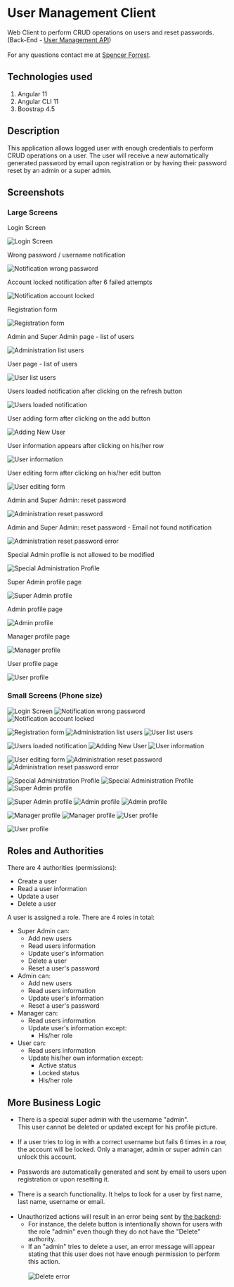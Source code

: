 # User Management Client

Web Client to perform CRUD operations on users and reset passwords.<br>
(Back-End - <a href="https://github.com/spencer-forrest-java/spring-user-management-api">User Management API</a>)
<br><br>
For any questions contact me at 
[Spencer Forrest](mailto:spencer.forrest.java@gmail.com?subject=[GitHub]%20User%20Management%20Client).

## Technologies used

1. Angular 11
2. Angular CLI 11
3. Boostrap 4.5

## Description

This application allows logged user with enough credentials to perform CRUD operations on a user. The user will receive
a new automatically generated password by email upon registration or by having their password reset by an admin or a super
admin.<br>

## Screenshots

### Large Screens

Login Screen

![Login Screen](images/login.png)

Wrong password / username notification

![Notification wrong password](images/login-error.png)

Account locked notification after 6 failed attempts

![Notification account locked](images/login-locked.png)

Registration form

![Registration form](images/registration.png)

Admin and Super Admin page - list of users

![Administration list users](images/admin-list.png)

User page - list of users

![User list users](images/user-list.png)

Users loaded notification after clicking on the refresh button

![Users loaded notification](images/loaded-users.png)

User adding form after clicking on the add button

![Adding New User](images/new-user.png)

User information appears after clicking on his/her row

![User information](images/info.png)

User editing form after clicking on his/her edit button

![User editing form](images/edit.png)

Admin and Super Admin: reset password

![Administration reset password](images/password.png)

Admin and Super Admin: reset password - Email not found notification

![Administration reset password error](images/password-error.png)

Special Admin profile is not allowed to be modified

![Special Administration Profile](images/profile.png)

Super Admin profile page

![Super Admin profile](images/super-profile.png)

Admin profile page

![Admin profile](images/admin-profile.png)

Manager profile page

![Manager profile](images/manager-profile.png)

User profile page

![User profile](images/user-profile.png)

### Small Screens (Phone size)

![Login Screen](images/responsive/login-sm.png) ![Notification wrong password](images/responsive/login-error-sm.png) ![Notification account locked](images/responsive/login-locked-sm.png)

![Registration form](images/responsive/registration-sm.png) ![Administration list users](images/responsive/admin-list-sm.png) ![User list users](images/responsive/user-list-sm.png)

![Users loaded notification](images/responsive/loaded-users-sm.png) ![Adding New User](images/responsive/new-user-sm.png) ![User information](images/responsive/info-sm.png)

![User editing form](images/responsive/edit-sm.png) ![Administration reset password](images/responsive/password-sm.png) ![Administration reset password error](images/responsive/password-error-sm.png)

![Special Administration Profile](images/responsive/profile-sm.png) ![Special Administration Profile](images/responsive/profile-2-sm.png) ![Super Admin profile](images/responsive/super-profile-sm.png)

![Super Admin profile](images/responsive/super-profile-2-sm.png) ![Admin profile](images/responsive/admin-profile-sm.png) ![Admin profile](images/responsive/admin-profile-2-sm.png)

![Manager profile](images/responsive/manager-profile-sm.png) ![Manager profile](images/responsive/manager-profile-2-sm.png) ![User profile](images/responsive/user-profile-sm.png)

![User profile](images/responsive/user-profile-2-sm.png)

## Roles and Authorities

There are 4 authorities (permissions):

* Create a user
* Read a user information
* Update a user
* Delete a user

A user is assigned a role. There are 4 roles in total:

* Super Admin can:
  * Add new users
  * Read users information
  * Update user's information
  * Delete a user
  * Reset a user's password
* Admin can:
  * Add new users
  * Read users information
  * Update user's information
  * Reset a user's password
* Manager can:
  * Read users information
  * Update user's information except:
    * His/her role
* User can:
  * Read users information
  * Update his/her own information except:
    * Active status
    * Locked status
    * His/her role

## More Business Logic

* There is a special super admin with the username "admin".
  <br>
  This user cannot be deleted or updated except for his profile picture.
  <br><br>
* If a user tries to log in with a correct username but fails 6 times in a row,
  <br>
  the account will be locked. Only a manager, admin or super admin can unlock this account.
  <br><br>
* Passwords are automatically generated and sent by email to users 
  upon registration or upon resetting it. 
  <br><br>
* There is a search functionality. It helps to look for a user by first name, last name, username or email.
  <br><br>
* Unauthorized actions will result in an error being sent by
  <a href="https://github.com/spencer-forrest-java/spring-user-management-api">the backend</a>:
  * For instance, the delete button is intentionally shown for users with the role "admin" even though they do not have
    the "Delete" authority.
  * If an "admin" tries to delete a user, an error message will appear stating that this user does not have enough
    permission to perform this action.
    <br><br>
    ![Delete error](images/delete-error.png)
